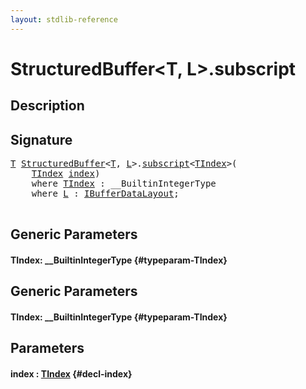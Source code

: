 ```yaml
---
layout: stdlib-reference
---
```


# StructuredBuffer\<T, L\>\.subscript

## Description





## Signature 

<pre>
<a href="/stdlib-reference/types/StructuredBuffer/index#typeparam-T" class="code_type">T</a> <a href="/stdlib-reference/types/StructuredBuffer/index" class="code_type">StructuredBuffer</a>&lt;<a href="/stdlib-reference/types/StructuredBuffer/index#typeparam-T" class="code_type">T</a>, <a href="/stdlib-reference/types/StructuredBuffer/index#typeparam-L" class="code_type">L</a>&gt;.<a href="/stdlib-reference/types/StructuredBuffer/subscript">subscript</a>&lt;<a href="/stdlib-reference/types/StructuredBuffer/subscript#typeparam-TIndex" class="code_type">TIndex</a>&gt;(
    <a href="/stdlib-reference/types/StructuredBuffer/subscript#typeparam-TIndex" class="code_type">TIndex</a> <a href="/stdlib-reference/types/StructuredBuffer/subscript#decl-index" class="code_param">index</a>)
    <span class='code_keyword'>where</span> <a href="/stdlib-reference/types/StructuredBuffer/subscript#typeparam-TIndex" class="code_type">TIndex</a> : __BuiltinIntegerType
    <span class='code_keyword'>where</span> <a href="/stdlib-reference/types/StructuredBuffer/index#typeparam-L" class="code_type">L</a> : <a href="/stdlib-reference/interfaces/IBufferDataLayout/index" class="code_type">IBufferDataLayout</a>;

</pre>

## Generic Parameters

#### TIndex: \_\_BuiltinIntegerType {#typeparam-TIndex}

## Generic Parameters

#### TIndex: \_\_BuiltinIntegerType {#typeparam-TIndex}

## Parameters

#### index  : [TIndex](/stdlib-reference/types/StructuredBuffer/subscript#typeparam-TIndex) {#decl-index}

